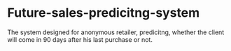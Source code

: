 # Future-sales-predicitng-system
The system designed for anonymous retailer, predicitng, whether the client will come in 90 days after his last purchase or not.
